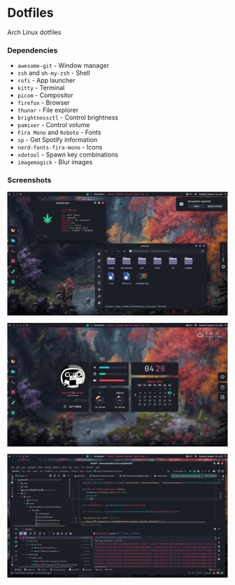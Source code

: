 # Dotfiles

Arch Linux dotfiles

### Dependencies

+ `awesome-git` - Window manager
+ `zsh` and `oh-my-zsh` - Shell
+ `rofi` - App launcher
+ `kitty` - Terminal
+ `picom` - Compositor
+ `firefox` - Browser
+ `thunar` - File explorer
+ `brightnessctl` - Control brightness
+ `pamixer` - Control volume
+ `Fira Mono` and `Roboto` - Fonts
+ `sp` - Get Spotify information
+ `nerd-fonts-fira-mono` - Icons
+ `xdotool` - Spawn key combinations
+ `imagemagick` - Blur images

### Screenshots

![Screenshot 1](misc/screenshots/screen1.png)

![Screenshot 2](misc/screenshots/screen2.png)

![Screenshot 3](misc/screenshots/screen3.png)

